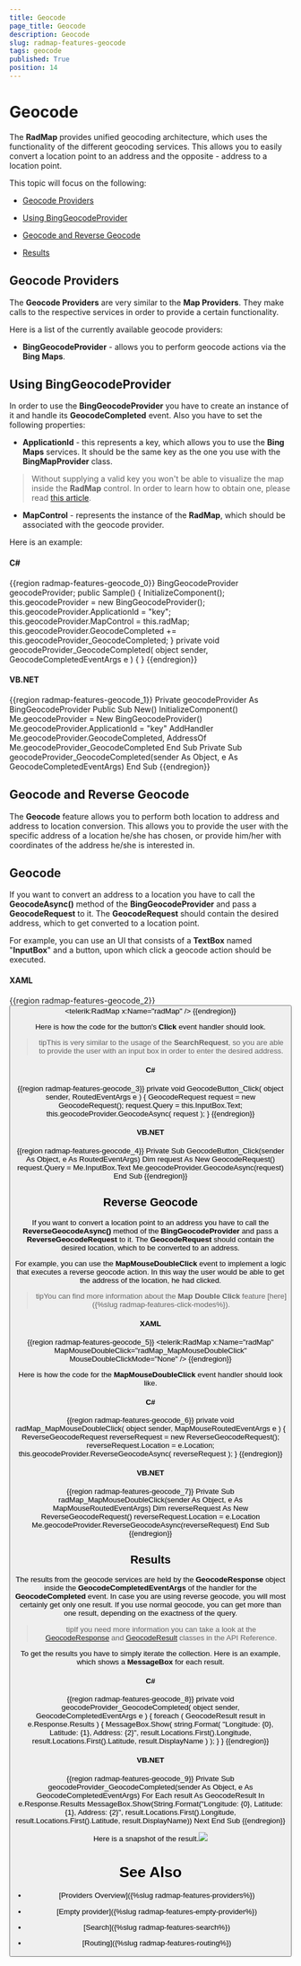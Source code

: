 ```yaml
---
title: Geocode
page_title: Geocode
description: Geocode
slug: radmap-features-geocode
tags: geocode
published: True
position: 14
---
```


# Geocode



The __RadMap__ provides unified geocoding architecture,
        which uses the functionality of the different geocoding services. This allows
        you to easily convert a location point to an address and the opposite -
        address to a location point.
      

This topic will focus on the following:

* [Geocode Providers](#Geocode_Providers)

* [Using BingGeocodeProvider](#Using_BingGeocodeProvider)

* [Geocode and Reverse Geocode](#Geocode_and_Reverse_Geocode)

* [Results](#Results)

## Geocode Providers

The __Geocode Providers__ are very similar to the
          __Map Providers__. They make calls to the
          respective services in order to provide a certain functionality.
        

Here is a list of the currently available geocode providers:

* __BingGeocodeProvider__ - allows you to perform
              geocode actions via the __Bing Maps__.
            

## Using BingGeocodeProvider

In order to use the __BingGeocodeProvider__ you have to
          create an instance of it and handle its __GeocodeCompleted__
          event. Also you have to set the following properties:
        

* __ApplicationId__ - this represents a key, which allows
            you to use the __Bing Maps__ services. It should be the
            same key as the one you use with the __BingMapProvider__ class.
            

>Without supplying a valid key you won't be able to visualize the map
                inside the __RadMap__ control. In order to learn
                how to obtain one, please read [this article](http://msdn.microsoft.com/en-us/library/ee681900.aspx).
              

* __MapControl__ - represents the instance of the
              __RadMap__, which should be associated with the geocode provider.
            

Here is an example:

#### __C#__

{{region radmap-features-geocode_0}}
	BingGeocodeProvider geocodeProvider;
	public Sample()
	{
	    InitializeComponent();
	    this.geocodeProvider = new BingGeocodeProvider();
	    this.geocodeProvider.ApplicationId = "key";
	    this.geocodeProvider.MapControl = this.radMap;
	    this.geocodeProvider.GeocodeCompleted += this.geocodeProvider_GeocodeCompleted;
	}
	private void geocodeProvider_GeocodeCompleted( object sender, GeocodeCompletedEventArgs e )
	{
	}
	{{endregion}}



#### __VB.NET__

{{region radmap-features-geocode_1}}
	Private geocodeProvider As BingGeocodeProvider
	Public Sub New()
	 InitializeComponent()
	 Me.geocodeProvider = New BingGeocodeProvider()
	 Me.geocodeProvider.ApplicationId = "key"
	 AddHandler Me.geocodeProvider.GeocodeCompleted, AddressOf Me.geocodeProvider_GeocodeCompleted
	End Sub
	Private Sub geocodeProvider_GeocodeCompleted(sender As Object, e As GeocodeCompletedEventArgs)
	End Sub
	{{endregion}}



## Geocode and Reverse Geocode

The __Geocode__ feature allows you to perform both
          location to address and address to location conversion. This allows you
          to provide the user with the specific address of a location he/she has chosen,
          or provide him/her with coordinates of the address he/she is interested in.
        

## Geocode

If you want to convert an address to a location you have to call the
          __GeocodeAsync()__ method of the
          __BingGeocodeProvider__ and pass a
          __GeocodeRequest__ to it. The
          __GeocodeRequest__ should contain the desired address,
          which to get converted to a location point.
        

For example, you can use an UI that consists of a __TextBox__
          named "__InputBox__" and a button, upon which click
          a geocode action should be executed.
        

#### __XAML__

{{region radmap-features-geocode_2}}
	<StackPanel Width="600"
	            Height="480">
	    <TextBox x:Name="InputBox"
	                Margin="0,0,0,10"
	                Width="200"
	                HorizontalAlignment="Left" />
	    <Button x:Name="GeocodeButton"
	            Content="Search"
	            Click="GeocodeButton_Click"
	            Margin="0,0,0,10"
	            HorizontalAlignment="Left" />
	    <telerik:RadMap x:Name="radMap" />
	</StackPanel>
	{{endregion}}



Here is how the code for the button's __Click__
          event handler should look.
        

>tipThis is very similar to the usage of the __SearchRequest__,
            so you are able to provide the user with an input box in order to enter the desired address.
          

#### __C#__

{{region radmap-features-geocode_3}}
	private void GeocodeButton_Click( object sender, RoutedEventArgs e )
	{
	    GeocodeRequest request = new GeocodeRequest();
	    request.Query = this.InputBox.Text;
	    this.geocodeProvider.GeocodeAsync( request );
	}
	{{endregion}}



#### __VB.NET__

{{region radmap-features-geocode_4}}
	Private Sub GeocodeButton_Click(sender As Object, e As RoutedEventArgs)
	 Dim request As New GeocodeRequest()
	 request.Query = Me.InputBox.Text
	 Me.geocodeProvider.GeocodeAsync(request)
	End Sub
	{{endregion}}



## Reverse Geocode

If you want to convert a location point to an address you have to
          call the __ReverseGeocodeAsync()__ method of
          the __BingGeocodeProvider__ and pass a
          __ReverseGeocodeRequest__ to it. The
          __GeocodeRequest__ should contain the
          desired location, which to be converted to an address.
        

For example, you can use the __MapMouseDoubleClick__
          event to implement a logic that executes a reverse geocode action.
          In this way the user would be able to get the address of the
          location, he had clicked.
        

>tipYou can find more information about the __Map Double Click__ feature
            [here]({%slug radmap-features-click-modes%}).
          

#### __XAML__

{{region radmap-features-geocode_5}}
	<telerik:RadMap x:Name="radMap"
	                MapMouseDoubleClick="radMap_MapMouseDoubleClick"
	                MouseDoubleClickMode="None" />
	{{endregion}}



Here is how the code for the __MapMouseDoubleClick__
          event handler should look like.
        

#### __C#__

{{region radmap-features-geocode_6}}
	private void radMap_MapMouseDoubleClick( object sender, MapMouseRoutedEventArgs e )
	{
	    ReverseGeocodeRequest reverseRequest = new ReverseGeocodeRequest();
	    reverseRequest.Location = e.Location;
	    this.geocodeProvider.ReverseGeocodeAsync( reverseRequest );
	}
	{{endregion}}



#### __VB.NET__

{{region radmap-features-geocode_7}}
	Private Sub radMap_MapMouseDoubleClick(sender As Object, e As MapMouseRoutedEventArgs)
	 Dim reverseRequest As New ReverseGeocodeRequest()
	 reverseRequest.Location = e.Location
	 Me.geocodeProvider.ReverseGeocodeAsync(reverseRequest)
	End Sub
	{{endregion}}



## Results

The results from the geocode services are held by the
          __GeocodeResponse__ object inside the
          __GeocodeCompletedEventArgs__ of the handler
          for the __GeocodeCompleted__ event.
          In case you are using reverse geocode, you will most certainly get only one result.
          If you use normal geocode, you can get more than one result,
          depending on the exactness of the query.
        

>tipIf you need more information you can take a look at the
            [GeocodeResponse](http://www.telerik.com/help/silverlight/t_telerik_windows_controls_map_geocoderesponse.html)
            and
            [GeocodeResult](http://www.telerik.com/help/silverlight/t_telerik_windows_controls_map_geocoderesult.html)
            classes in the API Reference.
          

To get the results you have to simply iterate the collection. Here is an
          example, which shows a __MessageBox__ for each result.
        

#### __C#__

{{region radmap-features-geocode_8}}
	private void geocodeProvider_GeocodeCompleted( object sender, GeocodeCompletedEventArgs e )
	{
	    foreach ( GeocodeResult result in e.Response.Results )
	    {
	        MessageBox.Show( string.Format( "Longitude: {0}, Latitude: {1}, Address: {2}", result.Locations.First().Longitude, result.Locations.First().Latitude, result.DisplayName ) );
	    }
	}
	{{endregion}}



#### __VB.NET__

{{region radmap-features-geocode_9}}
	Private Sub geocodeProvider_GeocodeCompleted(sender As Object, e As GeocodeCompletedEventArgs)
	 For Each result As GeocodeResult In e.Response.Results
	  MessageBox.Show(String.Format("Longitude: {0}, Latitude: {1}, Address: {2}", result.Locations.First().Longitude, result.Locations.First().Latitude, result.DisplayName))
	 Next
	End Sub
	{{endregion}}



Here is a snapshot of the result.![](images/RadMap_Features_Geocode_01.png)

# See Also

 * [Providers Overview]({%slug radmap-features-providers%})

 * [Empty provider]({%slug radmap-features-empty-provider%})

 * [Search]({%slug radmap-features-search%})

 * [Routing]({%slug radmap-features-routing%})

